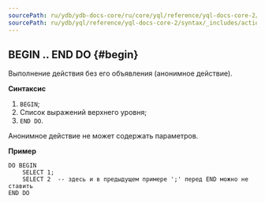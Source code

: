 ```yaml
---
sourcePath: ru/ydb/ydb-docs-core/ru/core/yql/reference/yql-docs-core-2/syntax/_includes/action/begin.md
sourcePath: ru/ydb/yql/reference/yql-docs-core-2/syntax/_includes/action/begin.md
---
```

## BEGIN .. END DO {#begin}

Выполнение действия без его объявления (анонимное действие).

**Синтаксис**
1. `BEGIN`;
1. Список выражений верхнего уровня;
1. `END DO`.

Анонимное действие не может содержать параметров.

**Пример**

```
DO BEGIN
    SELECT 1;
    SELECT 2  -- здесь и в предыдущем примере ';' перед END можно не ставить
END DO
```